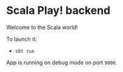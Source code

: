 # Scala Play! backend

Welcome to the Scala world!

To launch it:
- `sbt run`

App is running on debug mode on port `9000`.

